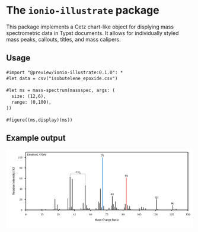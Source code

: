 # The `ionio-illustrate` package
This package implements a Cetz chart-like object for displying mass spectrometric data in Typst documents. It allows for individually styled mass peaks, callouts, titles, and mass calipers.

## Usage

```typst
#import "@preview/ionio-illustrate:0.1.0": *
#let data = csv("isobutelene_epoxide.csv")

#let ms = mass-spectrum(massspec, args: (
  size: (12,6),
  range: (0,100),
)) 

#figure((ms.display)(ms))
```

## Example output
![](gallery/linalool.typ.png)